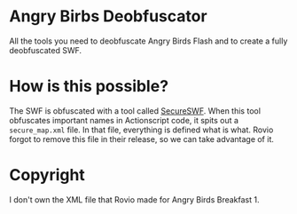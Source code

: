 # Angry Birbs Deobfuscator

All the tools you need to deobfuscate Angry Birds Flash and to create a fully deobfuscated SWF.

# How is this possible?

The SWF is obfuscated with a tool called [SecureSWF](http://www.kindi.com/). When this tool obfuscates important names in Actionscript code, it spits out a `secure_map.xml` file. In that file, everything is defined what is what. Rovio forgot to remove this file in their release, so we can take advantage of it.

# Copyright

I don't own the XML file that Rovio made for Angry Birds Breakfast 1.
